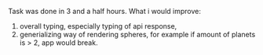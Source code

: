 Task was done in 3 and a half hours. 
What i would improve: 
  1. overall typing, especially typing of api response, 
  2. generializing way of rendering spheres, for example if amount of planets is > 2, app would break.  
